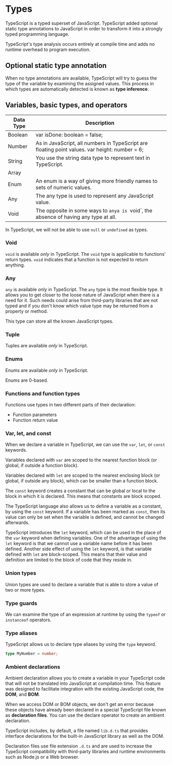 # Types

TypeScript is a typed superset of JavaScript.
TypeScript added optional static type annotations to JavaScript in order to transform it into a strongly typed programming language.

TypeScript's type analysis occurs entirely at compile time and adds no runtime overhead to program execution.

## Optional static type annotation

When no type annotations are available, TypeScript will try to guess the type of the variable by examining the assigned values.
This process in which types are automatically detected is known as **type inference**.

## Variables, basic types, and operators

| Data Type | Description |
| --- | --- |
| Boolean | var isDone: boolean = false; |
| Number | As in JavaScript, all numbers in TypeScript are floating point values. var height: number = 6; |
| String | You use the string data type to represent text in TypeScript. |
| Array | |
| Enum | An enum is a way of giving more friendly names to sets of numeric values. |
| Any | The any type is used to represent any JavaScript value. |
| Void | The opposite in some ways to `anya is `void`, the absence of having any type at all. |

In TypeScript, we will not be able to use `null` or `undefined` as types.

### Void

`void` is available *only* in TypeScript.
The `void` type is applicable to functions' return types.
`void` indicates that a function is not expected to return anything.

### Any

`any` is available *only* in TypeScript.
The `any` type is the most flexible type.
It allows you to get closer to the loose nature of JavaScript when there is a need for it.
Such needs could arise from third-party libraries that are not typed and if you don't know which value type may be returned from a property or method.

This type can store all the known JavaScript types.

### Tuple

Tuples are available *only* in TypeScript.

### Enums

Enums are available *only* in TypeScript.

Enums are 0-based.

### Functions and function types

Functions use types in two different parts of their declaration:
* Function parameters
* Function return value

### Var, let, and const

When we declare a variable in TypeScript, we can use the `var`, `let`, or `const` keywords.

Variables declared with `var` are scoped to the nearest function block (or global, if outside a function block).

Variables declared with `let` are scoped to the nearest enclosing block (or global, if outside any block), which can be smaller than a function block.

The `const` keyword creates a constant that can be global or local to the block in which it is declared.
This means that constants are block scoped.

The TypeScript language also allows us to define a variable as a constant, by using the `const` keyword.
If a variable has been marked as `const`, then its value can only be set when the variable is defined, and cannot be changed afterwards.

TypeScript introduces the `let` keyword, which can be used in the place of the `var` keyword when defining variables.
One of the advantage of using the `let` keyword is that we cannot use a variable name before it has been defined.
Another side effect of using the `let` keyword, is that variable defined with `let` are block-scoped.
This means that their value and definition are limited to the block of code that they reside in.

### Union types

Union types are used to declare a variable that is able to store a value of two or more types.

### Type guards

We can examine the type of an expression at runtime by using the `typeof` or `instanceof` operators.

### Type aliases

TypeScript allows us to declare type aliases by using the `type` keyword.
```typescript
type MyNumber = number;
```

### Ambient declarations

Ambient declaration allows you to create a variable in your TypeScript code that will not be translated into JavaScript at compilation time.
This feature was designed to facilitate integration with the existing JavaScript code, the **DOM**, and **BOM**.

When we access DOM or BOM objects, we don't get an error because these objects have already been declared in a special TypeScript file known as **declaration files**.
You can use the declare operator to create an ambient declaration.

TypeScript includes, by default, a file named `lib.d.ts` that provides interface declarations for the built-in JavaScript library as well as the DOM.

Declaration files use file extension `.d.ts` and are used to increase the TypeScript compatibility with third-party libraries and runtime environments such as Node.js or a Web browser.

